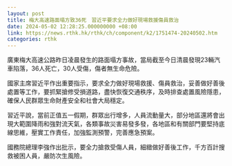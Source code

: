 ```yaml
---
layout: post
title: 梅大高速路面塌方致36死　習近平要求全力做好現場救援傷員救治
date: 2024-05-02 12:28:25.000000000 +08:00
link: https://news.rthk.hk/rthk/ch/component/k2/1751474-20240502.htm
categories: rthk
---
```


廣東梅大高速公路昨日凌晨發生的路面塌方事故，當局截至今日清晨發現23輛汽車陷落，36人死亡，30人受傷，傷者無生命危險。

國家主席習近平作出重要指示，要求全力做好現場救援、傷員救治，妥善做好善後處置等工作，要抓緊搶修受損道路，盡快恢復交通秩序，及時排查處置風險隱患，確保人民群眾生命財產安全和社會大局穩定。

習近平說，當前正值五一假期，群眾出行增多，人員流動量大，部分地區還將會出現大範圍降雨和強對流天氣，各類事故災害易發多發，各地區和有關部門要堅持底線思維，壓實工作責任，加強監測預警，完善應急預案。

國務院總理李強作出批示，要全力搶救受傷人員，細緻做好善後工作，千方百計搜救被困人員，嚴防次生風險。
